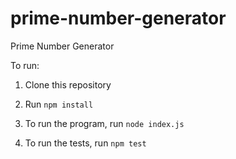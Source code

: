 # prime-number-generator

Prime Number Generator

To run:

1. Clone this repository

2. Run `npm install`

3. To run the program, run `node index.js`

4. To run the tests, run `npm test`
